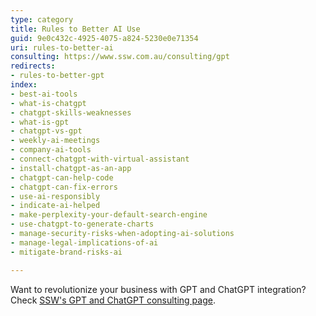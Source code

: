```yaml
---
type: category
title: Rules to Better AI Use
guid: 9e0c432c-4925-4075-a824-5230e0e71354
uri: rules-to-better-ai
consulting: https://www.ssw.com.au/consulting/gpt
redirects:
- rules-to-better-gpt
index:
- best-ai-tools
- what-is-chatgpt
- chatgpt-skills-weaknesses
- what-is-gpt
- chatgpt-vs-gpt
- weekly-ai-meetings
- company-ai-tools
- connect-chatgpt-with-virtual-assistant
- install-chatgpt-as-an-app
- chatgpt-can-help-code
- chatgpt-can-fix-errors
- use-ai-responsibly
- indicate-ai-helped
- make-perplexity-your-default-search-engine
- use-chatgpt-to-generate-charts
- manage-security-risks-when-adopting-ai-solutions
- manage-legal-implications-of-ai
- mitigate-brand-risks-ai

---
```


Want to revolutionize your business with GPT and ChatGPT integration? Check [SSW's GPT and ChatGPT consulting page](https://www.ssw.com.au/consulting/gpt).
